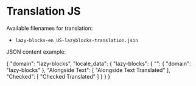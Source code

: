 # Translation JS

Available filenames for translation:

* `lazy-blocks-en_US-lazyblocks-translation.json`

JSON content example:

  {
      "domain": "lazy-blocks",
      "locale_data": {
          "lazy-blocks": {
              "": {
                  "domain": "lazy-blocks"
              },
              "Alongside Text": [
                  "Alongside Text Translated"
              ],
              "Checked": [
                  "Checked Translated"
              ]
          }
      }
  }
